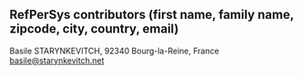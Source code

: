 ## RefPerSys contributors (first name, family name, zipcode, city, country, email)

Basile STARYNKEVITCH, 92340 Bourg-la-Reine, France    <basile@starynkevitch.net>